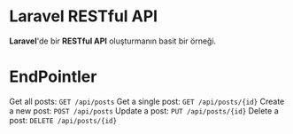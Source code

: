 # Laravel RESTful API

**Laravel**'de bir **RESTful API** oluşturmanın basit bir örneği.

# EndPointler
Get all posts: `GET /api/posts`
Get a single post: `GET /api/posts/{id}`
Create a new post: `POST /api/posts`
Update a post: `PUT /api/posts/{id}`
Delete a post: `DELETE /api/posts/{id}`
